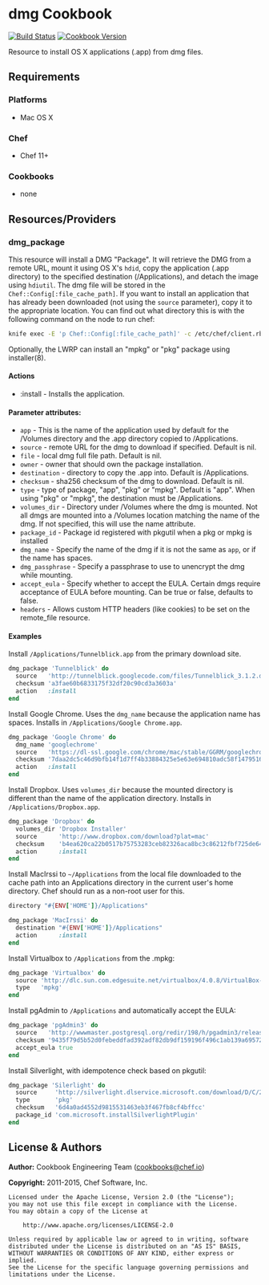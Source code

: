 # dmg Cookbook

[![Build Status](https://travis-ci.org/chef-cookbooks/dmg.svg?branch=master)](https://travis-ci.org/chef-cookbooks/dmg) [![Cookbook Version](https://img.shields.io/cookbook/v/dmg.svg)](https://supermarket.chef.io/cookbooks/dmg)

Resource to install OS X applications (.app) from dmg files.

## Requirements

### Platforms

- Mac OS X

### Chef

- Chef 11+

### Cookbooks

- none

## Resources/Providers

### dmg_package

This resource will install a DMG "Package". It will retrieve the DMG from a remote URL, mount it using OS X's `hdid`, copy the application (.app directory) to the specified destination (/Applications), and detach the image using `hdiutil`. The dmg file will be stored in the `Chef::Config[:file_cache_path]`. If you want to install an application that has already been downloaded (not using the `source` parameter), copy it to the appropriate location. You can find out what directory this is with the following command on the node to run chef:

```bash
knife exec -E 'p Chef::Config[:file_cache_path]' -c /etc/chef/client.rb
```

Optionally, the LWRP can install an "mpkg" or "pkg" package using installer(8).

#### Actions

- :install - Installs the application.

#### Parameter attributes:

- `app` - This is the name of the application used by default for the /Volumes directory and the .app directory copied to /Applications.
- `source` - remote URL for the dmg to download if specified. Default is nil.
- `file` - local dmg full file path. Default is nil.
- `owner` - owner that should own the package installation.
- `destination` - directory to copy the .app into. Default is /Applications.
- `checksum` - sha256 checksum of the dmg to download. Default is nil.
- `type` - type of package, "app", "pkg" or "mpkg". Default is "app". When using "pkg" or "mpkg", the destination must be /Applications.
- `volumes_dir` - Directory under /Volumes where the dmg is mounted. Not all dmgs are mounted into a /Volumes location matching the name of the dmg. If not specified, this will use the name attribute.
- `package_id` - Package id registered with pkgutil when a pkg or mpkg is installed
- `dmg_name` - Specify the name of the dmg if it is not the same as `app`, or if the name has spaces.
- `dmg_passphrase` - Specify a passphrase to use to unencrypt the dmg while mounting.
- `accept_eula` - Specify whether to accept the EULA. Certain dmgs require acceptance of EULA before mounting. Can be true or false, defaults to false.
- `headers` - Allows custom HTTP headers (like cookies) to be set on the remote_file resource.

#### Examples

Install `/Applications/Tunnelblick.app` from the primary download site.

```ruby
dmg_package 'Tunnelblick' do
  source   'http://tunnelblick.googlecode.com/files/Tunnelblick_3.1.2.dmg'
  checksum 'a3fae60b6833175f32df20c90cd3a3603a'
  action   :install
end
```

Install Google Chrome. Uses the `dmg_name` because the application name has spaces. Installs in `/Applications/Google Chrome.app`.

```ruby
dmg_package 'Google Chrome' do
  dmg_name 'googlechrome'
  source   'https://dl-ssl.google.com/chrome/mac/stable/GGRM/googlechrome.dmg'
  checksum '7daa2dc5c46d9bfb14f1d7ff4b33884325e5e63e694810adc58f14795165c91a'
  action   :install
end
```

Install Dropbox. Uses `volumes_dir` because the mounted directory is different than the name of the application directory. Installs in `/Applications/Dropbox.app`.

```ruby
dmg_package 'Dropbox' do
  volumes_dir 'Dropbox Installer'
  source      'http://www.dropbox.com/download?plat=mac'
  checksum    'b4ea620ca22b0517b75753283ceb82326aca8bc3c86212fbf725de6446a96a13'
  action      :install
end
```

Install MacIrssi to `~/Applications` from the local file downloaded to the cache path into an Applications directory in the current user's home directory. Chef should run as a non-root user for this.

```ruby
directory "#{ENV['HOME']}/Applications"

dmg_package 'MacIrssi' do
  destination "#{ENV['HOME']}/Applications"
  action      :install
end
```

Install Virtualbox to `/Applications` from the .mpkg:

```ruby
dmg_package 'Virtualbox' do
  source 'http://dlc.sun.com.edgesuite.net/virtualbox/4.0.8/VirtualBox-4.0.8-71778-OSX.dmg'
  type   'mpkg'
end
```

Install pgAdmin to `/Applications` and automatically accept the EULA:

```ruby
dmg_package 'pgAdmin3' do
  source   'http://wwwmaster.postgresql.org/redir/198/h/pgadmin3/release/v1.12.3/osx/pgadmin3-1.12.3.dmg'
  checksum '9435f79d5b52d0febeddfad392adf82db9df159196f496c1ab139a6957242ce9'
  accept_eula true
end
```

Install Silverlight, with idempotence check based on pkgutil:

```ruby
dmg_package 'Silerlight' do
  source     'http://silverlight.dlservice.microsoft.com/download/D/C/2/DC2D5838-9138-4D25-AA92-52F61F7C51E6/runtime/Silverlight.dmg'
  type       'pkg'
  checksum   '6d4a0ad4552d9815531463eb3f467fb8cf4bffcc'
  package_id 'com.microsoft.installSilverlightPlugin'
end
```

## License & Authors

**Author:** Cookbook Engineering Team ([cookbooks@chef.io](mailto:cookbooks@chef.io))

**Copyright:** 2011-2015, Chef Software, Inc.

```
Licensed under the Apache License, Version 2.0 (the "License");
you may not use this file except in compliance with the License.
You may obtain a copy of the License at

    http://www.apache.org/licenses/LICENSE-2.0

Unless required by applicable law or agreed to in writing, software
distributed under the License is distributed on an "AS IS" BASIS,
WITHOUT WARRANTIES OR CONDITIONS OF ANY KIND, either express or implied.
See the License for the specific language governing permissions and
limitations under the License.
```
